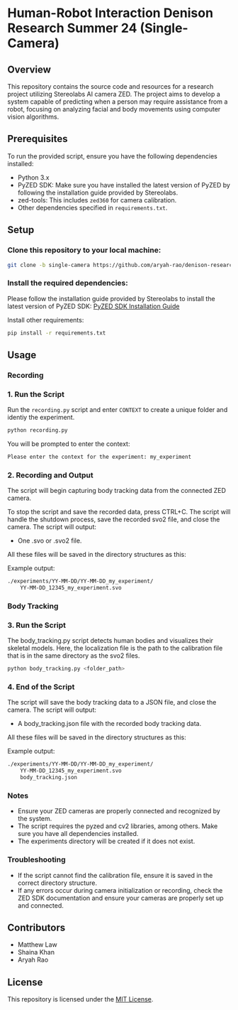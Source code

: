 # Human-Robot Interaction Denison Research Summer 24 (Single-Camera)

## Overview

This repository contains the source code and resources for a research project utilizing Stereolabs AI camera ZED. The project aims to develop a system capable of predicting when a person may require assistance from a robot, focusing on analyzing facial and body movements using computer vision algorithms. 

## Prerequisites

To run the provided script, ensure you have the following dependencies installed:

- Python 3.x
- PyZED SDK: Make sure you have installed the latest version of PyZED by following the installation guide provided by Stereolabs.
- zed-tools: This includes `zed360` for camera calibration.
- Other dependencies specified in `requirements.txt`.

## Setup

### Clone this repository to your local machine:

```bash
git clone -b single-camera https://github.com/aryah-rao/denison-research-summer-24
```

### Install the required dependencies:

Please follow the installation guide provided by Stereolabs to install the latest version of PyZED SDK:
[PyZED SDK Installation Guide](https://www.stereolabs.com/docs/app-development/python/install)

Install other requirements:

```bash
pip install -r requirements.txt
```

## Usage

### Recording

### 1. Run the Script

Run the `recording.py` script and enter `CONTEXT` to create a unique folder and identiy the experiment.

```bash
python recording.py
```

You will be prompted to enter the context:
```bash
Please enter the context for the experiment: my_experiment
```

### 2. Recording and Output

The script will begin capturing body tracking data from the connected ZED camera.

To stop the script and save the recorded data, press CTRL+C. The script will handle the shutdown process, save the recorded svo2 file, and close the camera. The script will output:
- One .svo or .svo2 file.

All these files will be saved in the directory structures as this:

Example output:

```bash
./experiments/YY-MM-DD/YY-MM-DD_my_experiment/
    YY-MM-DD_12345_my_experiment.svo
```

### Body Tracking

### 3. Run the Script

The body_tracking.py script detects human bodies and visualizes their skeletal models. Here, the localization file is the path to the calibration file that is in the same directory as the svo2 files.

```bash
python body_tracking.py <folder_path>
```

### 4. End of the Script

The script will save the body tracking data to a JSON file, and close the camera. The script will output:
- A body_tracking.json file with the recorded body tracking data.

All these files will be saved in the directory structures as this:

Example output:

```bash
./experiments/YY-MM-DD/YY-MM-DD_my_experiment/
    YY-MM-DD_12345_my_experiment.svo
    body_tracking.json
```

### Notes

- Ensure your ZED cameras are properly connected and recognized by the system.
- The script requires the pyzed and cv2 libraries, among others. Make sure you have all dependencies installed.
- The experiments directory will be created if it does not exist.

### Troubleshooting

- If the script cannot find the calibration file, ensure it is saved in the correct directory structure.
- If any errors occur during camera initialization or recording, check the ZED SDK documentation and ensure your cameras are properly set up and connected.

## Contributors

- Matthew Law
- Shaina Khan
- Aryah Rao

## License

This repository is licensed under the [MIT License](LICENSE).
